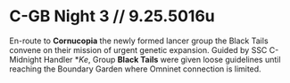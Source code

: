 # C-GB Night 3 // 9.25.5016u
En-route to **Cornucopia** the newly formed lancer group the Black Tails convene on their mission of urgent genetic expansion. Guided by SSC C-Midnight Handler **Ke*, Group **Black Tails** were given loose guidelines until reaching the Boundary Garden where Omninet connection is limited. 